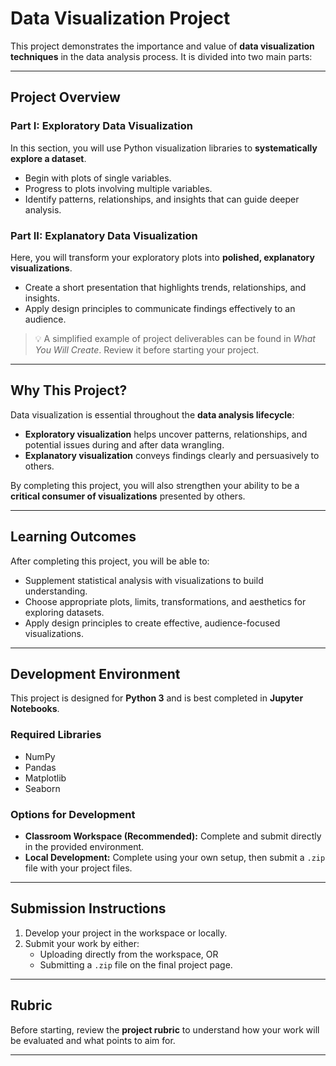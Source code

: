 # Data Visualization Project

This project demonstrates the importance and value of **data visualization techniques** in the data analysis process. It is divided into two main parts:

---

## Project Overview

### Part I: Exploratory Data Visualization  
In this section, you will use Python visualization libraries to **systematically explore a dataset**.  
- Begin with plots of single variables.  
- Progress to plots involving multiple variables.  
- Identify patterns, relationships, and insights that can guide deeper analysis.  

### Part II: Explanatory Data Visualization  
Here, you will transform your exploratory plots into **polished, explanatory visualizations**.  
- Create a short presentation that highlights trends, relationships, and insights.  
- Apply design principles to communicate findings effectively to an audience.  

> 💡 A simplified example of project deliverables can be found in *What You Will Create*. Review it before starting your project.

---

## Why This Project?

Data visualization is essential throughout the **data analysis lifecycle**:  

- **Exploratory visualization** helps uncover patterns, relationships, and potential issues during and after data wrangling.  
- **Explanatory visualization** conveys findings clearly and persuasively to others.  

By completing this project, you will also strengthen your ability to be a **critical consumer of visualizations** presented by others.

---

## Learning Outcomes

After completing this project, you will be able to:  
- Supplement statistical analysis with visualizations to build understanding.  
- Choose appropriate plots, limits, transformations, and aesthetics for exploring datasets.  
- Apply design principles to create effective, audience-focused visualizations.  

---

## Development Environment

This project is designed for **Python 3** and is best completed in **Jupyter Notebooks**.  

### Required Libraries
- NumPy  
- Pandas  
- Matplotlib  
- Seaborn  

### Options for Development
- **Classroom Workspace (Recommended):** Complete and submit directly in the provided environment.  
- **Local Development:** Complete using your own setup, then submit a `.zip` file with your project files.  

---

## Submission Instructions
1. Develop your project in the workspace or locally.  
2. Submit your work by either:  
   - Uploading directly from the workspace, OR  
   - Submitting a `.zip` file on the final project page.  

---

## Rubric
Before starting, review the **project rubric** to understand how your work will be evaluated and what points to aim for.  

---
